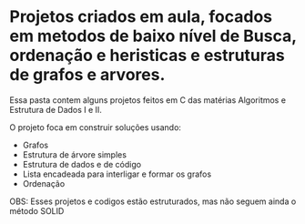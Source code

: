 # Projetos criados em aula, focados em metodos de baixo nível de Busca, ordenação e heristicas e estruturas de grafos e arvores.
Essa pasta contem alguns projetos feitos em C das matérias Algoritmos e Estrutura de Dados I e II.

O projeto foca em construir soluções usando:
- Grafos
- Estrutura de árvore simples
- Estrutura de dados e de código
- Lista encadeada para interligar e formar os grafos
- Ordenação

OBS: Esses projetos e codigos estão estruturados, mas não seguem ainda o método SOLID
